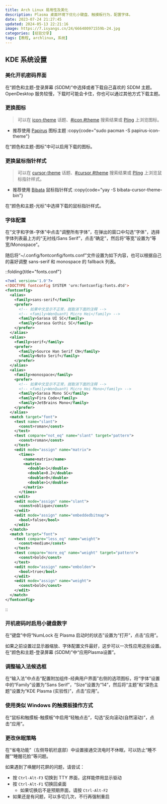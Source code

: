 ```yaml
---
title: Arch Linux 易用性及美化
description: Plasma 桌面环境下优化小键盘、触摸板行为，配置字体。
date: 2023-07-24 21:27:45
updated: 2024-05-13 22:21:16
image: https://7.isyangs.cn/24/666400971559b-24.jpg
categories: [经验分享]
tags: [教程, archlinux, 系统]
---
```


## KDE 系统设置

### 美化开机密码界面

在“颜色和主题-登录屏幕 (SDDM)”中选择或者下载自己喜欢的 SDDM 主题。OpenDesktop 服务较慢，下载时可能会卡住，你也可以通过其他方式下载主题。

### 更换图标

> 可以在 [icon-theme](https://github.com/topics/icon-theme) 话题、[#icon #theme](https://github.com/search?q=%23icon+%23theme) 搜索结果或 [Pling](https://www.pling.com/browse?cat=386) 上浏览图标。

- 推荐使用 [Papirus](https://github.com/PapirusDevelopmentTeam/papirus-icon-theme) 图标主题
  :copy{code="sudo pacman -S papirus-icon-theme"}

在“颜色和主题-图标”中可以启用下载的图标。

### 更换鼠标指针样式

> 可以在 [cursor-theme](https://github.com/topics/cursor-theme) 话题、[#cursor #theme](https://github.com/search?q=%23cursor+%23theme) 搜索结果或 [Pling](https://www.pling.com/browse?cat=107) 上浏览鼠标指针样式。

- 推荐使用 [Bibata](https://github.com/ful1e5/Bibata_Cursor) 鼠标指针样式
  :copy{code="yay -S bibata-cursor-theme-bin"}

在“颜色和主题-光标”中选择下载的鼠标指针样式。

### 字体配置

在“文字和字体-字体”中点击“调整所有字体”，在弹出的窗口中勾选“字体”，选择字体列表最上方的“无衬线/Sans Serif”，点击“确定”，然后将“等宽”设置为“等宽/Monospace”。

随后将“~/.config/fontconfig/fonts.conf”文件设置为如下内容，也可以根据自己的喜好调整 sans-serif 和 monospace 的 fallback 列表。

::folding{title="fonts.conf"}
```xml
<?xml version='1.0'?>
<!DOCTYPE fontconfig SYSTEM 'urn:fontconfig:fonts.dtd'>
<fontconfig>
  <alias>
    <family>sans-serif</family>
    <prefer>
      <!-- 如果中文显示不正常，就取消下面的注释 -->
      <!-- <family>WenQuanYi Micro Hei</family> -->
      <family>Sarasa UI SC</family>
      <family>Sarasa Gothic SC</family>
    </prefer>
  </alias>
  <alias>
    <family>serif</family>
    <prefer>
      <family>Source Han Serif CN</family>
      <family>Noto Serif</family>
    </prefer>
  </alias>
  <alias>
    <family>monospace</family>
    <prefer>
      <!-- 如果中文显示不正常，就取消下面的注释 -->
      <!-- <family>WenQuanYi Micro Hei Mono</family> -->
      <family>Sarasa Mono SC</family>
      <family>Fira Code</family>
      <family>JetBrains Mono</family>
    </prefer>
  </alias>
  <match target="font">
    <test name="slant">
      <const>roman</const>
    </test>
    <test compare="not_eq" name="slant" target="pattern">
      <const>roman</const>
    </test>
    <edit mode="assign" name="matrix">
      <times>
        <name>matrix</name>
        <matrix>
          <double>1</double>
          <double>0.2</double>
          <double>0</double>
          <double>1</double>
        </matrix>
      </times>
    </edit>
    <edit mode="assign" name="slant">
      <const>oblique</const>
    </edit>
    <edit mode="assign" name="embeddedbitmap">
      <bool>false</bool>
    </edit>
  </match>
  <match target="font">
    <test compare="less_eq" name="weight">
      <const>medium</const>
    </test>
    <test compare="more_eq" name="weight" target="pattern">
      <const>bold</const>
    </test>
    <edit mode="assign" name="embolden">
      <bool>true</bool>
    </edit>
    <edit mode="assign" name="weight">
      <const>bold</const>
    </edit>
  </match>
</fontconfig>
```
::

### 开机密码时启用小键盘数字

在“键盘”中将“NumLock 在 Plasma 启动时的状态”设置为“打开”，点击“应用”。

如果之前设置过显示器缩放、字体配置文件最好，这步可以一次性应用这些设置。在“颜色和主题-登录屏幕 (SDDM)”中“应用Plasma设置”。

### 调整输入法候选框

在“输入法”中点击“配置附加组件-经典用户界面”右侧的选项图标，将“字体”设置中的“Family”设置为“Sans Serif”，“Size”设置为“14”，然后将“主题”和“深色主题”设置为“KDE Plasma (实验性)”，点击“应用”。

### 使用类似 Windows 的触摸板操作方式

在“鼠标和触摸板-触摸板”中启用“轻触点击”，勾选“反向滚动(自然滚动)”，点击“应用”。

### 更改休眠策略

在“省电功能”（左侧导航栏底部）中设置接通交流电时不休眠，可以防止“睡不醒”“睡醒花脸”等问题。

如果遇到了唤醒时花屏的问题，请尝试：

- 按 `Ctrl-Alt-F3` 切换到 TTY 界面，这样能停用显示驱动
- 按 `Ctrl-Alt-F1` 切换回桌面
  - 如果切换后不是预期界面，请按 `Ctrl-Alt-F2`
- 如果还是有问题，可以多切几次，不行再强制重启
